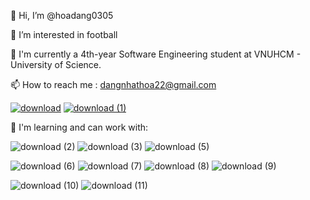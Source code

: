 👋 Hi, I’m @hoadang0305

👀 I’m interested in football

🌱 I'm currently a 4th-year Software Engineering student at VNUHCM - University of Science.

📫 How to reach me : dangnhathoa22@gmail.com

[![download](https://github.com/hoadang0305/hoadang0305/assets/100982269/1e892e1b-a7e4-4ecb-bdff-98ed4cdef318)][1]
[![download (1)](https://github.com/hoadang0305/hoadang0305/assets/100982269/c4df2f10-31a4-47d4-88b3-7a88b219cd34)][2]

🌱 I'm learning and can work with:

![download (2)](https://github.com/hoadang0305/hoadang0305/assets/100982269/b8a528ff-da33-49e0-a13b-be70ecf4caad)
![download (3)](https://github.com/hoadang0305/hoadang0305/assets/100982269/eb9a5494-5853-43a9-b7f8-ed389e3200fc)
![download (5)](https://github.com/hoadang0305/hoadang0305/assets/100982269/ad2923e7-2f03-426a-94bf-bd2a910b70a8)

![download (6)](https://github.com/hoadang0305/hoadang0305/assets/100982269/38ef7bed-cdb9-4c63-be99-757251435993)
![download (7)](https://github.com/hoadang0305/hoadang0305/assets/100982269/482f2540-4f33-4414-9fb3-43fd13d62288)
![download (8)](https://github.com/hoadang0305/hoadang0305/assets/100982269/7b22c271-680a-46a4-867b-827d21863bc2)
![download (9)](https://github.com/hoadang0305/hoadang0305/assets/100982269/71df7987-2b7d-40e4-ab37-be0a0ae0d10f)

![download (10)](https://github.com/hoadang0305/hoadang0305/assets/100982269/137d2c61-44eb-4f4a-8cf1-11cc305cade4)
![download (11)](https://github.com/hoadang0305/hoadang0305/assets/100982269/04430c5c-b5f5-453f-b939-d2ae90f0d366)


[1]: https://www.facebook.com/nhathoa.1810
[2]: https://www.linkedin.com/in/nhathoa1810/
<!---
hoadang0305/hoadang0305 is a ✨ special ✨ repository because its `README.md` (this file) appears on your GitHub profile.
You can click the Preview link to take a look at your changes.
--->
